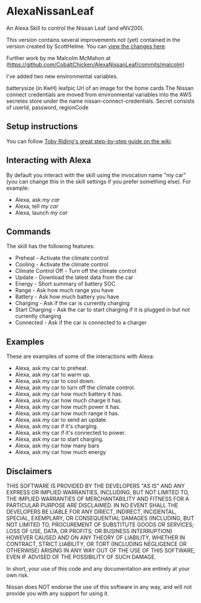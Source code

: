 # AlexaNissanLeaf
An Alexa Skill to control the Nissan Leaf (and eNV200).

This version contains several improvements not (yet) contained in the version created by ScottHelme. You can [view the changes here](https://github.com/arussell/AlexaNissanLeaf/commits/master).

Further work by me Malcolm McMahon at (https://github.com/CobaltChicken/AlexaNissanLeaf/commits/malcolm)

I've added two new environmental variables.

batterysize (in KwH)
leafpic  Url of an image for the home cards
The Nissan connect credentials are moved from environmental variables into the AWS secretes store under the 
name nissan-connect-credentials. Secret consists of userId, password, regionCode 

## Setup instructions
You can follow [Toby Riding's great step-by-step guide on the wiki](https://github.com/arussell/AlexaNissanLeaf/wiki).

## Interacting with Alexa
By default you interact with the skill using the invocation name "my car" (you can change this in the skill settings if you prefer something else). For example:

* Alexa, ask *my car*
* Alexa, tell *my car*
* Alexa, launch *my car*

## Commands
The skill has the following features:

* Preheat - Activate the climate control
* Cooling - Activate the climate control
* Climate Control Off - Turn off the climate control
* Update - Download the latest data from the car
* Energy - Short summary of battery SOC
* Range - Ask how much range you have
* Battery - Ask how much battery you have
* Charging - Ask if the car is currently charging
* Start Charging - Ask the car to start charging if it is plugged in but not currently charging
* Connected - Ask if the car is connected to a charger

## Examples
These are examples of some of the interactions with Alexa:

* Alexa, ask my car to preheat.
* Alexa, ask my car to warm up.
* Alexa, ask my car to cool down.
* Alexa, ask my car to turn off the climate control.
* Alexa, ask my car how much battery it has.
* Alexa, ask my car how much charge it has.
* Alexa, ask my car how much power it has.
* Alexa, ask my car how much range it has.
* Alexa, ask my car to send an update.
* Alexa, ask my car if it's charging.
* Alexa, ask my car if it's connected to power.
* Alexa, ask my car to start charging.
* Alexa, ask my car how many bars
* Alexa, ask my car how much energy
## Disclaimers

THIS SOFTWARE IS PROVIDED BY THE DEVELOPERS "AS IS" AND ANY EXPRESS OR IMPLIED WARRANTIES, INCLUDING, BUT NOT LIMITED TO, THE IMPLIED WARRANTIES OF MERCHANTABILITY AND FITNESS FOR A PARTICULAR PURPOSE ARE DISCLAIMED. IN NO EVENT SHALL THE DEVELOPERS BE LIABLE FOR ANY DIRECT, INDIRECT, INCIDENTAL, SPECIAL, EXEMPLARY, OR CONSEQUENTIAL DAMAGES (INCLUDING, BUT NOT LIMITED TO, PROCUREMENT OF SUBSTITUTE GOODS OR SERVICES; LOSS OF USE, DATA, OR PROFITS; OR BUSINESS INTERRUPTION) HOWEVER CAUSED AND ON ANY THEORY OF LIABILITY, WHETHER IN CONTRACT, STRICT LIABILITY, OR TORT (INCLUDING NEGLIGENCE OR OTHERWISE) ARISING IN ANY WAY OUT OF THE USE OF THIS SOFTWARE, EVEN IF ADVISED OF THE POSSIBILITY OF SUCH DAMAGE.

In short, your use of this code and any documentation are entirely at your own risk.

Nissan does NOT endorse the use of this software in any way, and will not provide you with any support for using it.
